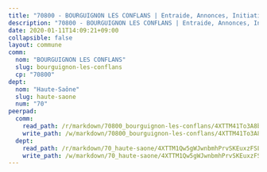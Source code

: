 ```yaml
---
title: "70800 - BOURGUIGNON LES CONFLANS | Entraide, Annonces, Initiatives"
description: "70800 - BOURGUIGNON LES CONFLANS | Entraide, Annonces, Initiatives"
date: 2020-01-11T14:09:21+09:00
collapsible: false
layout: commune
comm:
  nom: "BOURGUIGNON LES CONFLANS"
  slug: bourguignon-les-conflans
  cp: "70800"
dept:
  nom: "Haute-Saône"
  slug: haute-saone
  num: "70"
peerpad:
  comm:
    read_path: /r/markdown/70800_bourguignon-les-conflans/4XTTM41To3A8bCmHNvaHSkpFUwQoCE9pAk5kEfhgWb3Ded2Av
    write_path: /w/markdown/70800_bourguignon-les-conflans/4XTTM41To3A8bCmHNvaHSkpFUwQoCE9pAk5kEfhgWb3Ded2Av-K3TgUZTJC7SPaA6BUaqdHZhcTTUTcdLAPGb3xNAwm8CJLqMu8FpBWSzFn5aPc4TiZE5XkMhABc6eUZZ8g7Ayfuu2R3gxv4czHW1NDLjH3X8RCmdVFLVqvqXenPJHCPW71pHatFGn
  dept:
    read_path: /r/markdown/70_haute-saone/4XTTM1Qw5gWJwnbmhPrvSKEuxzFSLfcan2ojFT8rGLtekRBxa
    write_path: /w/markdown/70_haute-saone/4XTTM1Qw5gWJwnbmhPrvSKEuxzFSLfcan2ojFT8rGLtekRBxa-K3TgV3DzQqgvogJp4ssr5C4LtuwodpPuPzeyYteF7RYpPmB6qZReU6MSLhXwicMUyp48x2iAZ6d5rb8nj2gdVeVdHTnHytfw8TXYuYis3ugBtveCp9sqAoRBPaTyXCxThvxaN7zN
---
```


